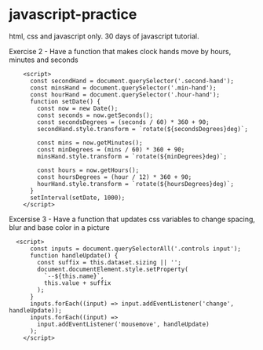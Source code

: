 # javascript-practice

html, css and javascript only. 30 days of javascript tutorial.

Exercise 2 - Have a function that makes clock hands move by hours, minutes and seconds

```
    <script>
      const secondHand = document.querySelector('.second-hand');
      const minsHand = document.querySelector('.min-hand');
      const hourHand = document.querySelector('.hour-hand');
      function setDate() {
        const now = new Date();
        const seconds = now.getSeconds();
        const secondsDegrees = (seconds / 60) * 360 + 90;
        secondHand.style.transform = `rotate(${secondsDegrees}deg)`;

        const mins = now.getMinutes();
        const minDegrees = (mins / 60) * 360 + 90;
        minsHand.style.transform = `rotate(${minDegrees}deg)`;

        const hours = now.getHours();
        const hoursDegrees = (hour / 12) * 360 + 90;
        hourHand.style.transform = `rotate(${hoursDegrees}deg)`;
      }
      setInterval(setDate, 1000);
    </script>
```

Excersise 3 - Have a function that updates css variables to change spacing, blur and base color in a picture

```
  <script>
      const inputs = document.querySelectorAll('.controls input');
      function handleUpdate() {
        const suffix = this.dataset.sizing || '';
        document.documentElement.style.setProperty(
          `--${this.name}`,
          this.value + suffix
        );
      }
      inputs.forEach((input) => input.addEventListener('change', handleUpdate));
      inputs.forEach((input) =>
        input.addEventListener('mousemove', handleUpdate)
      );
    </script>
```
